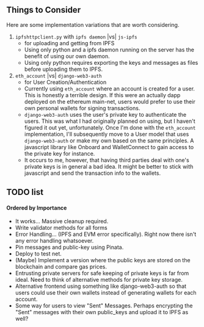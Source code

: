 ## Things to Consider
Here are some implementation variations that are worth considering.
1. `ipfshttpclient.py` with `ipfs daemon` |vs| `js-ipfs`
   * for uploading and getting from IPFS
   - Using only python and a ipfs daemon running on the server has the benefit of using our own daemon.
   - Using only python requires exporting the keys and messages as files before uploading them to IPFS.
2. `eth_account` |vs| `django-web3-auth`
     * for User Creation/Authentication
     * Currently using `eth_account` where an account is created for a user. This is honestly a terrible design. If this were an actually dapp deployed on the ethereum main-net, users would prefer to use their own personal wallets for signing transactions.
     * `django-web3-auth` uses the user's private key to authenticate the users. This was what I had originally planned on using, but I haven't figured it out yet, unfortunately. Once I'm done with the `eth_account` implementation, I'll subsequently move to a User model that uses `django-web3-auth` or make my own based on the same principles. A javascript library like Onboard and WalletConnect to gain access to the private key for instance.
     * It occurs to me, however, that having third parties deal with one's private keys is in general a bad idea. It might be better to stick with javascript and send the transaction info to the wallets.

## TODO list
#### Ordered by Importance
* It works... Massive cleanup required.
* Write validator methods for all forms
* Error Handling... (IPFS and EVM error specifically). Right now there isn't any error handling whatsoever.
* Pin messages and public-key using Pinata.
* Deploy to test net.
* (Maybe) Implement a version where the public keys are stored on the blockchain and compare gas prices.
* Entrusting private servers for safe keeping of private keys is far from ideal. Need to think of alternative methods for private key storage.
* Alternative frontend using something like django-web3-auth so that users could use their own wallets instead of generating wallets for each account.
* Some way for users to view "Sent" Messages. Perhaps encrypting the "Sent" messages with their own public_keys and upload it to IPFS as well?
